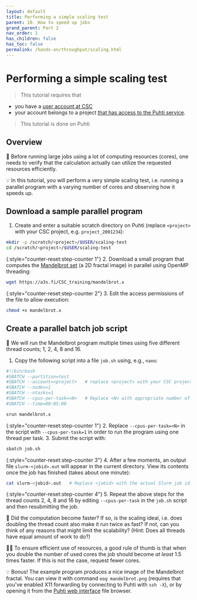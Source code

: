```yaml
---
layout: default
title: Performing a simple scaling test
parent: 10. How to speed up jobs
grand_parent: Part 2
nav_order: 1
has_children: false
has_toc: false
permalink: /hands-on/throughput/scaling.html
---
```


# Performing a simple scaling test

> This tutorial requires that

- you have a [user account at CSC](https://docs.csc.fi/accounts/how-to-create-new-user-account/)
- your account belongs to a project [that has access to the Puhti
  service](https://docs.csc.fi/accounts/how-to-add-service-access-for-project/).

> This tutorial is done on Puhti

## Overview

💬 Before running large jobs using a lot of computing resources (cores), one
needs to verify that the calculation actually can utilize the requested
resources efficiently.

💡 In this tutorial, you will perform a very simple scaling test, i.e. running
a parallel program with a varying number of cores and observing how it speeds
up.

## Download a sample parallel program

1. Create and enter a suitable scratch directory on Puhti (replace `<project>`
   with your CSC project, e.g. `project_2001234`):

```bash
mkdir -p /scratch/<project>/$USER/scaling-test
cd /scratch/<project>/$USER/scaling-test
```

{:style="counter-reset:step-counter 1"}
2. Download a small program that computes the
   [Mandelbrot set](https://en.wikipedia.org/wiki/Mandelbrot_set) (a 2D fractal
   image) in parallel using OpenMP threading:
 
```bash
wget https://a3s.fi/CSC_training/mandelbrot.x
```

{:style="counter-reset:step-counter 2"}
3. Edit the access permissions of the file to allow execution:

```bash
chmod +x mandelbrot.x
```

## Create a parallel batch job script

💬 We will run the Mandelbrot program multiple times using five different
thread counts; 1, 2, 4, 8 and 16.

1. Copy the following script into a file `job.sh` using, e.g., `nano`:

```bash
#!/bin/bash
#SBATCH --partition=test
#SBATCH --account=<project>   # replace <project> with your CSC project, e.g. project_2001234
#SBATCH --nodes=1
#SBATCH --ntasks=1
#SBATCH --cpus-per-task=<N>   # Replace <N> with appropriate number of threads
#SBATCH --time=00:05:00

srun mandelbrot.x
```

{:style="counter-reset:step-counter 1"}
2. Replace `--cpus-per-task=<N>` in the script with `--cpus-per-task=1` in
   order to run the program using one thread per task.
3. Submit the script with:

```bash
sbatch job.sh
```

{:style="counter-reset:step-counter 3"}
4. After a few moments, an output file `slurm-<jobid>.out` will appear in the
   current directory. View its contents once the job has finished (takes about
   one minute):

```bash
cat slurm-<jobid>.out   # Replace <jobid> with the actual Slurm job id
```

{:style="counter-reset:step-counter 4"}
5. Repeat the above steps for the thread counts 2, 4, 8 and 16 by editing
   `--cpus-per-task` in the `job.sh` script and then resubmitting the job.

💭 Did the computation become faster? If so, is the scaling ideal, i.e. does
doubling the thread count also make it run twice as fast? If not, can you think
of any reasons that might limit the scalability? (Hint: Does all threads have
equal amount of work to do?)

☝🏻 To ensure efficient use of resources, a good rule of thumb is that when
you double the number of used cores the job should become *at least* 1.5 times
faster. If this is not the case, request fewer cores.

💡 Bonus! The example program produces a nice image of the Mandelbrot fractal.
You can view it with command `eog mandelbrot.png` (requires that you've enabled
X11 forwarding by connecting to Puhti with `ssh -X`), or by opening it from
the [Puhti web interface](https://www.puhti.csc.fi) file browser.
